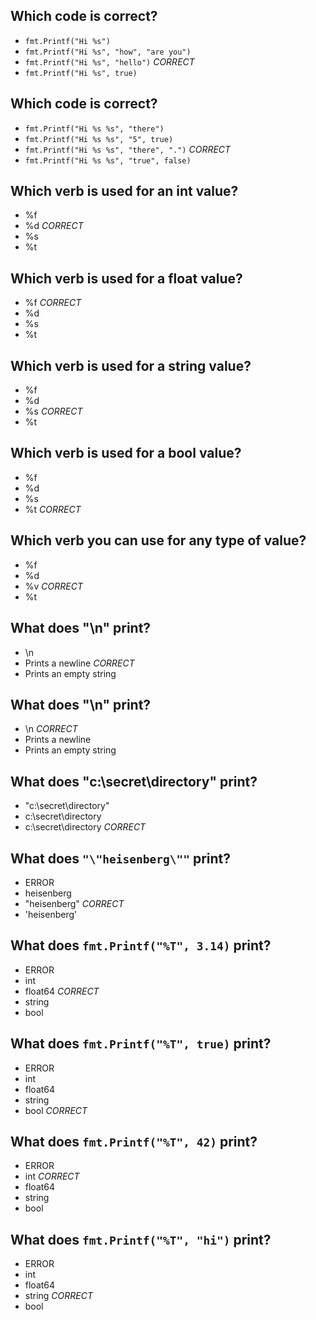 ## Which code is correct?
* `fmt.Printf("Hi %s")`
* `fmt.Printf("Hi %s", "how", "are you")`
* `fmt.Printf("Hi %s", "hello")` *CORRECT*
* `fmt.Printf("Hi %s", true)`

## Which code is correct?
* `fmt.Printf("Hi %s %s", "there")`
* `fmt.Printf("Hi %s %s", "5", true)`
* `fmt.Printf("Hi %s %s", "there", ".")` *CORRECT*
* `fmt.Printf("Hi %s %s", "true", false)`

## Which verb is used for an int value?
* %f
* %d *CORRECT*
* %s
* %t

## Which verb is used for a float value?
* %f *CORRECT*
* %d
* %s
* %t

## Which verb is used for a string value?
* %f
* %d
* %s *CORRECT*
* %t

## Which verb is used for a bool value?
* %f
* %d
* %s
* %t *CORRECT*

## Which verb you can use for any type of value?
* %f
* %d
* %v *CORRECT*
* %t

## What does "\n" print?
* \n
* Prints a newline *CORRECT*
* Prints an empty string

## What does "\\n" print?
* \n *CORRECT*
* Prints a newline
* Prints an empty string

## What does "c:\\secret\\directory" print?
* "c:\\secret\\directory"
* c:\\secret\\directory
* c:\secret\directory *CORRECT*

## What does `"\"heisenberg\""` print?
* ERROR
* heisenberg
* "heisenberg" *CORRECT*
* 'heisenberg'

## What does `fmt.Printf("%T", 3.14)` print?
* ERROR
* int
* float64 *CORRECT*
* string
* bool

## What does `fmt.Printf("%T", true)` print?
* ERROR
* int
* float64
* string
* bool *CORRECT*

## What does `fmt.Printf("%T", 42)` print?
* ERROR
* int *CORRECT*
* float64
* string
* bool

## What does `fmt.Printf("%T", "hi")` print?
* ERROR
* int
* float64
* string *CORRECT*
* bool
